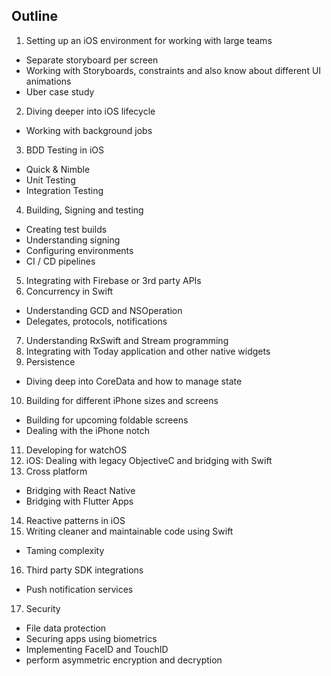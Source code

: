 ## Outline

1. Setting up an iOS environment for working with large teams
  - Separate storyboard per screen
  - Working with Storyboards, constraints and also know about different UI animations
  - Uber case study
2. Diving deeper into iOS lifecycle
  - Working with background jobs
3. BDD Testing in iOS
  - Quick & Nimble
  - Unit Testing
  - Integration Testing
4. Building, Signing and testing
  - Creating test builds
  - Understanding signing
  - Configuring environments
  - CI / CD pipelines
5. Integrating with Firebase or 3rd party APIs
6. Concurrency in Swift
  - Understanding GCD and NSOperation
  - Delegates, protocols, notifications
7. Understanding RxSwift and Stream programming
8. Integrating with Today application and other native widgets
9. Persistence
  - Diving deep into CoreData and how to manage state
10. Building for different iPhone sizes and screens
  - Building for upcoming foldable screens
  - Dealing with the iPhone notch
11. Developing for watchOS
12. iOS: Dealing with legacy ObjectiveC and bridging with Swift
13. Cross platform
  - Bridging with React Native
  - Bridging with Flutter Apps
14. Reactive patterns in iOS
15. Writing cleaner and maintainable code using Swift
  - Taming complexity
16. Third party SDK integrations
  - Push notification services
17. Security
  - File data protection
  - Securing apps using biometrics
  - Implementing FaceID and TouchID
  - perform asymmetric encryption and decryption
